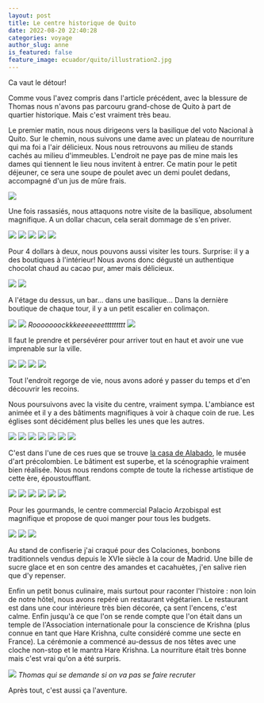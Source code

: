 ```yaml
---
layout: post
title: Le centre historique de Quito
date: 2022-08-20 22:40:28
categories: voyage
author_slug: anne
is_featured: false
feature_image: ecuador/quito/illustration2.jpg
---
```


Ca vaut le détour!

Comme vous l'avez compris dans l'article précédent, avec la blessure de Thomas nous n'avons pas parcouru grand-chose de Quito à part de quartier historique. Mais c'est vraiment très beau.

Le premier matin, nous nous dirigeons vers la basilique del voto Nacional à Quito. Sur le chemin, nous suivons une dame avec un plateau de nourriture qui ma foi a l'air délicieux. Nous nous retrouvons au milieu de stands cachés au milieu d'immeubles. L'endroit ne paye pas de mine mais les dames qui tiennent le lieu nous invitent à entrer. Ce matin pour le petit déjeuner, ce sera une soupe de poulet avec un demi poulet dedans, accompagné d'un jus de mûre frais.

![](img//ecuador/quito/stand.jpg)

Une fois rassasiés, nous attaquons notre visite de la basilique, absolument magnifique. A un dollar chacun, cela serait dommage de s'en priver.

![](img//ecuador/quito/cath1.jpg)
![](img//ecuador/quito/cath2.jpg)
![](img//ecuador/quito/cath3.jpg)
![](img//ecuador/quito/cath4.jpg)
![](img//ecuador/quito/cath5.jpg)

Pour 4 dollars à deux, nous pouvons aussi visiter les tours. Surprise: il y a des boutiques à l'intérieur! Nous avons donc dégusté un authentique chocolat chaud au cacao pur, amer mais délicieux. 

![](img//ecuador/quito/cacao1.jpg)
![](img//ecuador/quito/cacao2.jpg)

A l'étage du dessus, un bar... dans une basilique... Dans la dernière boutique de chaque tour, il y a un petit escalier en colimaçon. 

![](img//ecuador/quito/escalier1.jpg)
![](img//ecuador/quito/escalier3.jpg)
*Rooooooockkkeeeeeeettttttttt*
![](img//ecuador/quito/escalier2.jpg)

Il faut le prendre et persévérer pour arriver tout en haut et avoir une vue imprenable sur la ville. 

![](img//ecuador/quito/vuequito1.jpg)
![](img//ecuador/quito/vuequito2.jpg)
![](img//ecuador/quito/vuequito3.jpg)
![](img//ecuador/quito/vuequito4.jpg)

Tout l'endroit regorge de vie, nous avons adoré y passer du temps et d'en découvrir les recoins.

Nous poursuivons avec la visite du centre, vraiment sympa. L'ambiance est animée et il y a des bâtiments magnifiques à voir à chaque coin de rue. Les églises sont décidément plus belles les unes que les autres.

![](img//ecuador/quito/ville1.jpg)
![](img//ecuador/quito/ville2.jpg)
![](img//ecuador/quito/ville3.jpg)
![](img//ecuador/quito/ville4.jpg)
![](img//ecuador/quito/ville5.jpg)
![](img//ecuador/quito/ville7.jpg)
![](img//ecuador/quito/ville6.jpg)

C'est dans l'une de ces rues que se trouve <a href="https://alabado.org/inicio/" target="_blank">la casa de Alabado</a>, le musée d'art précolombien. Le bâtiment est superbe, et la scénographie vraiment bien réalisée. Nous nous rendons compte de toute la richesse artistique de cette ère, époustoufflant.

![](img//ecuador/quito/musee1.jpg)
![](img//ecuador/quito/musee2.jpg)
![](img//ecuador/quito/musee3.jpg)
![](img//ecuador/quito/musee4.jpg)
![](img//ecuador/quito/musee5.jpg)
![](img//ecuador/quito/musee6.jpg)

Pour les gourmands, le centre commercial Palacio Arzobispal est magnifique et propose de quoi manger pour tous les budgets. 

![](img//ecuador/quito/hacienda1.jpg)
![](img//ecuador/quito/hacienda2.jpg)
![](img//ecuador/quito/hacienda3.jpg)

Au stand de confiserie j'ai craqué pour des Colaciones, bonbons traditionnels vendus depuis le XVIe siècle à la cour de Madrid. Une bille de sucre glace et en son centre des amandes et cacahuètes, j'en salive rien que d'y repenser.

Enfin un petit bonus culinaire, mais surtout pour raconter l'histoire : non loin de notre hôtel, nous avons repéré un restaurant végétarien. Le restaurant est dans une cour intérieure très bien décorée, ça sent l'encens, c'est calme. Enfin jusqu'à ce que l'on se rende compte que l'on était dans un temple de l'Association internationale pour la conscience de Krishna (plus connue en tant que Hare Krishna, culte considéré comme une secte en France). La cérémonie a commencé au-dessus de nos têtes avec une cloche non-stop et le mantra Hare Krishna. La nourriture était très bonne mais c'est vrai qu'on a été surpris.

![](img//ecuador/quito/hare.jpg)
*Thomas qui se demande si on va pas se faire recruter*

Après tout, c'est aussi ça l'aventure.